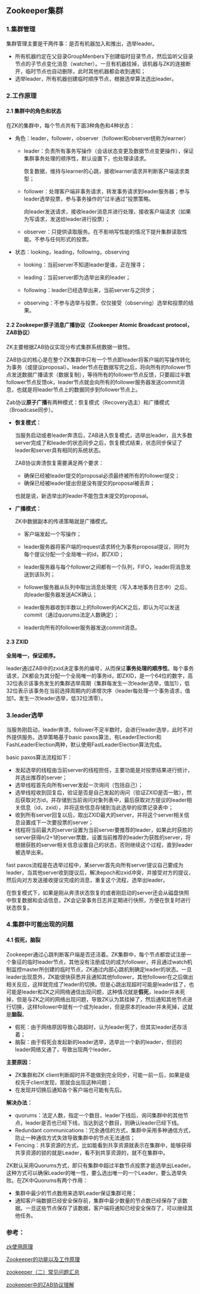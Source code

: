 ## Zookeeper集群

### 1.集群管理

集群管理主要是干两件事：是否有机器加入和推出，选举leader。

- 所有机器约定在父目录GroupMenbers下创建临时目录节点，然后监听父目录节点的子节点变化消息（watcher）。一旦有机器挂掉，该机器与ZK的连接断开，临时节点也自动删除，此时其他机器都会收到通知；
- 选举leader，所有机器创建临时顺序节点，根据选举算法选出leader。

### 2.工作原理

#### 2.1 集群中的角色和状态

在ZK的集群中，每个节点共有下面3种角色和4种状态：

- 角色：leader，follower，observer（follower和observer统称为learner）

  - leader：负责所有事务写操作（会话状态变更及数据节点变更操作），保证集群事务处理的顺序性，默认设置下，也处理读请求。

    恢复数据，维持与learner的心跳，接收learner请求并判断客户端请求类型；

  - follower：处理客户端非事务请求，转发事务请求到leader服务器；参与leader选举投票，参与事务操作的“过半通过”投票策略。

    向leader发送请求，接收leader消息并进行处理，接收客户端请求（如果为写请求，发送给leader进行投票）；

  - observer：只提供读取服务。在不影响写性能的情况下提升集群读取性能。不参与任何形式的投票。

- 状态：looking，leading，following，observing

  - looking：当前server不知道leader是谁，正在搜寻；

  - leading：当前server即为选举出来的leader；
  - following：leader已经选举出来，当前server与之同步；
  - observing：不参与选举与投票，仅仅接受（observing）选举和投票的结果。

#### 2.2 Zookeeper原子消息广播协议（Zookeeper Atomic Broadcast protocol，ZAB协议）

ZK主要根据ZAB协议实现分布式集群系统数据一致性。

ZAB协议的核心是在整个ZK集群中只有一个节点即leader将客户端的写操作转化为事务（或提议proposal）。leader节点在数据写完之后，将向所有的follower节点发送数据广播请求（数据复制），等待所有的follower节点反馈，只要超过半数follower节点反馈ok，leader节点就会向所有的follower服务器发送commit消息，也就是将leader节点上的数据同步到follower节点上。

Zab协议**原子广播**有两种模式：恢复模式（Recovery选主）和广播模式（Broadcase同步）。

- **恢复模式：**

  当服务启动或者leader奔溃后，ZAB进入恢复模式，选举出leader，且大多数server完成了和leader的状态同步之后，恢复模式结束，状态同步保证了leader和server具有相同的系统状态。

  ZAB协议奔溃恢复需要满足两个要求：

  - 确保已经被leader提交的proposal必须最终被所有的follower提交；
  - 确保已经被leader提出但是没有提交的proposal被丢弃；

  也就是说，新选举出的leader不能包含未提交的proposal。

- **广播模式：**

  ZK中数据副本的传递策略就是广播模式。

  - 客户端发起一个写操作；

  - leader服务器将客户端的request请求转化为事务proposal提议，同时为每个提议分配一个全局唯一的id，即ZXID；
  - leader服务器与每个follower之间都有一个队列，FIFO，leader将消息发送到该队列；
  - follower服务器从队列中取出消息处理完（写入本地事务日志中）之后，向leader服务器发送ACK确认；
  - leader服务器收到半数以上的follower的ACK之后，即认为可以发送commit（通过quorums法定人数确定）；
  - leader向所有的follower服务器发送commit消息。

#### 2.3 ZXID

**全局唯一，保证顺序。**

leader通过ZAB中的zxid决定事务的编号，从而保证**事务处理的顺序性**。每个事务请求，ZK都会为其分配一个全局唯一的事务id，即ZXID，是一个64位的数字，高32位表示该事务发生的集群选举周期（集群每发生一次leader选举，值加1），低32位表示该事务在当前选择周期内的递增次序（leader每处理一个事务请求，值加1，发生一次leader选举，低32位清零）。

### 3.leader选举

当服务刚启动，leader奔溃，follower不足半数时，会进行leader选举，此时不对外提供服务。选举策略基于basic paxos算法，有LeaderElection和FashLeaderElection两种，默认使用FastLeaderElection算法完成。

basic paxos算法流程如下：

- 发起选举的线程由当前server的线程担任，主要功能是对投票结果进行统计，并选出推荐的server；
- 选举线程首先向所有server发起一次询问（包括自己）；
- 选举线程收到回复后，验证是否是自己发起的询问（验证ZXID是否一致），然后获取对方id，并存储到当前询问对象列表中，最后获取对方提议的leader相关信息（id，zxid），并将这些信息存储到当此选举的投票记录表中；
- 收到所有server回复以后，取出ZXID最大的server，并将这个server相关信息设置成下一次要投票的server；
- 线程将当前最大的server设置为当前server要推荐的leader，如果此时获胜的server获得n/2+1的server票数，设置当前推荐的leader为获胜的server，将根据获胜的server相关信息设置自己的状态，否则继续这个过程，直到leader被选举出来。

fast paxos流程是在选举过程中，某server首先向所有server提议自己要成为leader，当其他server收到提议后，解决epoch和zxid冲突，并接受对方的提议，然后向对方发送接收提议完成的消息，重复这个流程，选举出leader。

在恢复模式下，如果是刚从奔溃状态恢复的或者刚启动的server还会从磁盘快照中恢复数据和会话信息，ZK会记录事务日志并定期进行快照，方便在恢复时进行状态恢复。

### 4.集群中可能出现的问题

#### 4.1 假死，脑裂

Zookeeper通过心跳判断客户端是否还活着。ZK集群中，每个节点都尝试注册一个象征的临时leader节点，其他没有注册成功的成为follower，并且通过watch机制监控master所创建的临时节点，ZK通过内部心跳机制确定leader的状态。一旦leader出现意外，ZK能很快获悉并且通知其他follower，其他follower在之后做出相关反应，这样就完成了leader的切换。但是心跳出现超时可能是leader挂了，也可能是leader和ZK之间网络通信出现问题，这种情况就是**假死**，leader并未死掉，但是与ZK之间的网络出现问题，导致ZK认为其挂掉了，然后通知其他节点进行切换，这样follower中就有一个成为leader，但是原本的leader并未死掉，这就是**脑裂**。

- 假死：由于网络原因导致心跳超时，认为leader死了，但其实leader还存活着；
- 脑裂：由于假死会发起新的leader选举，选举出一个新的leader，但旧的leader网络又通了，导致出现两个leader。

**主要原因：**

- ZK集群和ZK client判断超时并不能做到完全同步，可能一前一后，如果是级权先于client发现，那就会出现这种问题；
- 在发现并切换后通知各个客户端也可能有先后。

**解决办法：**

- quorums：法定人数，指定一个数目，leader下线后，询问集群中的其他节点，leader是否也已经下线，当达到这个数目，则确认leader已经下线。
- Redundant communications：冗余通信的方式，集群中采用多种通信方式，防止一种通信方式失效导致集群中的节点无法通信；
- Fencing：共享资源的方式，比如能看到共享资源就表示在集群中，能够获得共享资源的锁的就是Leader，看不到共享资源的，就不在集群中。

ZK默认采用Quorums方式，即只有集群中超过半数节点投票才能选举出Leader。这种方式可以确保Leader的唯一性，要么选出唯一的一个Leader，要么选举失败。在ZK中Quorums有两个作用：

- 集群中最少的节点数用来选举Leader保证集群可用；
- 通知客户端数据已经安全保存前，集群中最少数量的节点数已经保存了该数据。一旦这些节点保存了该数据，客户端将通知已经安全保存了，可以继续其他任务。

### 参考：

[zk使用原理](https://www.cnblogs.com/wade-luffy/p/5767811.html)

[Zookeeper的功能以及工作原理](https://www.cnblogs.com/felixzh/p/5869212.html)

[zookeeper（二）常见问题汇总](https://blog.csdn.net/yjp198713/article/details/79400927)

[zookeeper中的ZAB协议理解](https://blog.csdn.net/junchenbb0430/article/details/77583955)